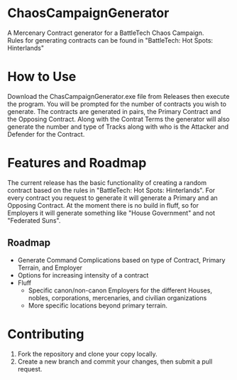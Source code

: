 # ChaosCampaignGenerator
A Mercenary Contract generator for a BattleTech Chaos Campaign.  
Rules for generating contracts can be found in "BattleTech: Hot Spots: Hinterlands"

# How to Use
Download the ChasCampaignGenerator.exe file from Releases then execute the program. You will be prompted for the number of contracts you wish to generate. The contracts are generated in pairs, the Primary Contract and the Opposing Contract. Along with the Contrat Terms the generator will also generate the number and type of Tracks along with who is the Attacker and Defender for the Contract.

# Features and Roadmap
The current release has the basic functionality of creating a random contract based on the rules in "BattleTech: Hot Spots: Hinterlands". For every contract you request to generate it will generate a Primary and an Opposing Contract. At the moment there is no build in fluff, so for Employers it will generate something like "House Government" and not "Federated Suns".

## Roadmap
* Generate Command Complications based on type of Contract, Primary Terrain, and Employer
* Options for increasing intensity of a contract
* Fluff
  * Specific canon/non-canon Employers for the different Houses, nobles, corporations, mercenaries, and civilian organizations
  * More specific locations beyond primary terrain.

# Contributing
1. Fork the repository and clone your copy locally.
2. Create a new branch and commit your changes, then submit a pull request.
